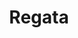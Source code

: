 ﻿---
title: "Regata"
permalink: periodes_707.html
layout: periode
sidebar: periodes
pares:
  - id: -4
    title: "Deportes"

fills:
jocsPrincipals:
  - title: "Race the Wind"
    bggId: 22684
    dataInici: 
    dataFi: 

  - title: "Regatta"
    bggId: 766
    dataInici: 
    dataFi: 

  - title: "Regatta"
    bggId: 65582
    dataInici: 
    dataFi: 

jocsEscenaris:
  - title: "Cyclone sur les Caraïbes"
    bggId: 14725
    dataInici: 
    dataFi: 

jocsEpoca:
jocsEpocaEscenaris:
---
